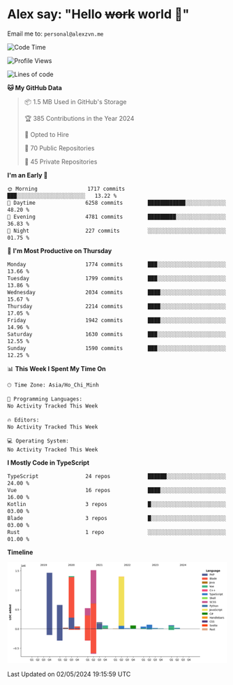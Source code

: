 # Alex say: "Hello ~~work~~ world 🐾"
Email me to: `personal@alexzvn.me`

<!--START_SECTION:waka-->
![Code Time](http://img.shields.io/badge/Code%20Time-1%2C066%20hrs%2055%20mins-blue)

![Profile Views](http://img.shields.io/badge/Profile%20Views-5-blue)

![Lines of code](https://img.shields.io/badge/From%20Hello%20World%20I%27ve%20Written-7.5%20million%20lines%20of%20code-blue)

**🐱 My GitHub Data** 

> 📦 1.5 MB Used in GitHub's Storage 
 > 
> 🏆 385 Contributions in the Year 2024
 > 
> 💼 Opted to Hire
 > 
> 📜 70 Public Repositories 
 > 
> 🔑 45 Private Repositories 
 > 
**I'm an Early 🐤** 

```text
🌞 Morning                1717 commits        ███░░░░░░░░░░░░░░░░░░░░░░   13.22 % 
🌆 Daytime                6258 commits        ████████████░░░░░░░░░░░░░   48.20 % 
🌃 Evening                4781 commits        █████████░░░░░░░░░░░░░░░░   36.83 % 
🌙 Night                  227 commits         ░░░░░░░░░░░░░░░░░░░░░░░░░   01.75 % 
```
📅 **I'm Most Productive on Thursday** 

```text
Monday                   1774 commits        ███░░░░░░░░░░░░░░░░░░░░░░   13.66 % 
Tuesday                  1799 commits        ███░░░░░░░░░░░░░░░░░░░░░░   13.86 % 
Wednesday                2034 commits        ████░░░░░░░░░░░░░░░░░░░░░   15.67 % 
Thursday                 2214 commits        ████░░░░░░░░░░░░░░░░░░░░░   17.05 % 
Friday                   1942 commits        ████░░░░░░░░░░░░░░░░░░░░░   14.96 % 
Saturday                 1630 commits        ███░░░░░░░░░░░░░░░░░░░░░░   12.55 % 
Sunday                   1590 commits        ███░░░░░░░░░░░░░░░░░░░░░░   12.25 % 
```


📊 **This Week I Spent My Time On** 

```text
🕑︎ Time Zone: Asia/Ho_Chi_Minh

💬 Programming Languages: 
No Activity Tracked This Week

🔥 Editors: 
No Activity Tracked This Week

💻 Operating System: 
No Activity Tracked This Week
```

**I Mostly Code in TypeScript** 

```text
TypeScript               24 repos            ██████░░░░░░░░░░░░░░░░░░░   24.00 % 
Vue                      16 repos            ████░░░░░░░░░░░░░░░░░░░░░   16.00 % 
Kotlin                   3 repos             █░░░░░░░░░░░░░░░░░░░░░░░░   03.00 % 
Blade                    3 repos             █░░░░░░░░░░░░░░░░░░░░░░░░   03.00 % 
Rust                     1 repo              ░░░░░░░░░░░░░░░░░░░░░░░░░   01.00 % 
```



**Timeline**

![Lines of Code chart](https://raw.githubusercontent.com/alexzvn/alexzvn/main/assets/bar_graph.png)


 Last Updated on 02/05/2024 19:15:59 UTC
<!--END_SECTION:waka-->
